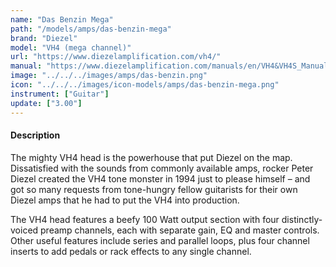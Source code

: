 ```yaml
---
name: "Das Benzin Mega"
path: "/models/amps/das-benzin-mega"
brand: "Diezel"
model: "VH4 (mega channel)"
url: "https://www.diezelamplification.com/vh4/"
manual: "https://www.diezelamplification.com/manuals/en/VH4&VH4S_Manual_26102016.pdf"
image: "../../../images/amps/das-benzin.png"
icon: "../../../images/icon-models/amps/das-benzin-mega.png"
instrument: ["Guitar"]
update: ["3.00"]
---
```


#### Description

The mighty VH4 head is the powerhouse that put Diezel on the map. Dissatisfied with the sounds from commonly available amps, rocker Peter Diezel created the VH4 tone monster in 1994 just to please himself – and got so many requests from tone-hungry fellow guitarists for their own Diezel amps that he had to put the VH4 into production.

The VH4 head features a beefy 100 Watt output section with four distinctly-voiced preamp channels, each with separate gain, EQ and master controls. Other useful features include series and parallel loops, plus four channel inserts to add pedals or rack effects to any single channel.
